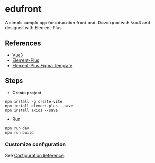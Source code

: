 # edufront

A simple sample app for education front-end. Developed with Vue3 and designed with Element-Plus. 

## References
- [Vue3](https://v3.vuejs.org/guide/introduction.html)
- [Element-Plus](https://element-plus.org/#/en-US)
- [Element-Plus Figma Template](https://element-plus.org/en-US/resource/index.html)

## Steps

- Create project
```
npm install -g create-vite
npm install element-plus --save
npm install axios --save
```

- Run
```
npm run dev
npm run build
```

### Customize configuration
See [Configuration Reference](https://cli.vuejs.org/config/).
